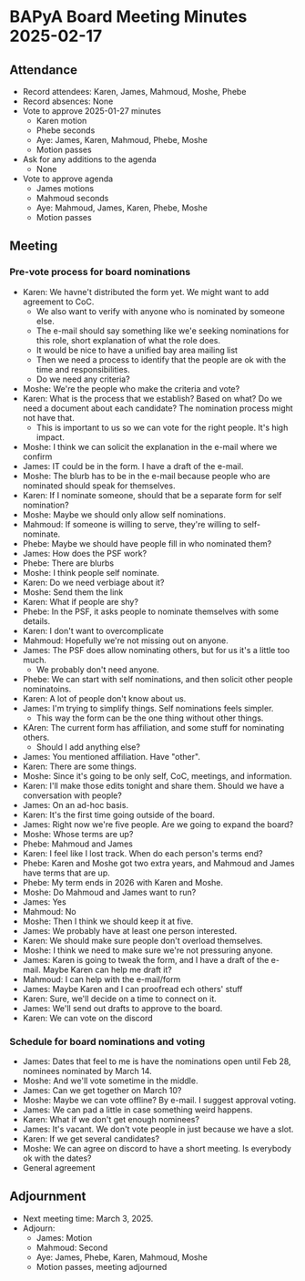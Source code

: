 # BAPyA Board Meeting Minutes 2025-02-17

## Attendance

* Record attendees: Karen, James, Mahmoud, Moshe, Phebe
* Record absences: None
* Vote to approve 2025-01-27 minutes
  * Karen motion
  * Phebe seconds
  * Aye: James, Karen, Mahmoud, Phebe, Moshe
  * Motion passes
* Ask for any additions to the agenda
  * None
* Vote to approve agenda
  * James motions
  * Mahmoud seconds
  * Aye: Mahmoud, James, Karen, Phebe, Moshe
  * Motion passes

## Meeting

### Pre-vote process for board nominations

* Karen: We havne't distributed the form yet. We might want to add agreement to CoC.
  * We also want to verify with anyone who is nominated by someone else.
  * The e-mail should say something like we'e seeking nominations for this role,
    short explanation of what the role does.
  * It would be nice to have a unified bay area mailing list
  * Then we need a process to identify that the people are ok with the time and responsibilities.
  * Do we need any criteria?
* Moshe: We're the people who make the criteria and vote?
* Karen: What is the process that we establish? Based on what? Do we need a document
  about each candidate? The nomination process might not have that.
  * This is important to us so we can vote for the right people. It's high impact.
* Moshe: I think we can solicit the explanation in the e-mail where we confirm
* James: IT could be in the form. I have a draft of the e-mail.
* Moshe: The blurb has to be in the e-mail because people who are nominated should speak for themselves.
* Karen: If I nominate someone, should that be a separate form for self nomination?
* Moshe: Maybe we should only allow self nominations.
* Mahmoud: If someone is willing to serve, they're willing to self-nominate.
* Phebe: Maybe we should have people fill in who nominated them?
* James: How does the PSF work?
* Phebe: There are blurbs
* Moshe: I think people self nominate.
* Karen: Do we need verbiage about it?
* Moshe: Send them the link
* Karen: What if people are shy?
* Phebe: In the PSF, it asks people to nominate themselves with some details.
* Karen: I don't want to overcomplicate
* Mahmoud: Hopefully we're not missing out on anyone.
* James: The PSF does allow nominating others, but for us it's a little too much.
  * We probably don't need anyone.
* Phebe: We can start with self nominations, and then solicit other people nominatoins.
* Karen: A lot of people don't know about us.
* James: I'm trying to simplify things. Self nominations feels simpler.
  * This way the form can be the one thing without other things.
* KAren: The current form has affiliation, and some stuff for nominating others.
  * Should I add anything else?
* James: You mentioned affiliation. Have "other".
* Karen: There are some things.
* Moshe: Since it's going to be only self, CoC, meetings, and information.
* Karen: I'll make those edits tonight and share them. Should we have a conversation
  with people?
* James: On an ad-hoc basis.
* Karen: It's the first time going outside of the board.
* James: Right now we're five people. Are we going to expand the board?
* Moshe: Whose terms are up?
* Phebe: Mahmoud and James
* Karen: I feel like I lost track. When do each person's terms end?
* Phebe: Karen and Moshe got two extra years, and Mahmoud and James have terms that are up.
* Phebe: My term ends in 2026 with Karen and Moshe.
* Moshe: Do Mahmoud and James want to run?
* James: Yes
* Mahmoud: No
* Moshe: Then I think we should keep it at five.
* James: We probably have at least one person interested.
* Karen: We should make sure people don't overload themselves.
* Moshe: I think we need to make sure we're not pressuring anyone.
* James: Karen is going to tweak the form, and I have a draft of the e-mail. Maybe Karen
  can help me draft it?
* Mahmoud: I can help with the e-mail/form
* James: Maybe Karen and I can proofread ech others' stuff
* Karen: Sure, we'll decide on a time to connect on it.
* James: We'll send out drafts to approve to the board.
* Karen: We can vote on the discord

### Schedule for board nominations and voting

* James: Dates that feel to me is have the nominations open until Feb 28, nominees nominated by March 14.
* Moshe: And we'll vote sometime in the middle.
* James: Can we get together on March 10?
* Moshe: Maybe we can vote offline? By e-mail. I suggest approval voting.
* James: We can pad a little in case something weird happens.
* Karen: What if we don't get enough nominees?
* James: It's vacant. We don't vote people in just because we have a slot.
* Karen: If we get several candidates?
* Moshe: We can agree on discord to have a short meeting. Is everybody ok with the dates?
* General agreement

## Adjournment

* Next meeting time: March 3, 2025.
* Adjourn:
  * James: Motion
  * Mahmoud: Second
  * Aye: James, Phebe, Karen, Mahmoud, Moshe
  * Motion passes, meeting adjourned


